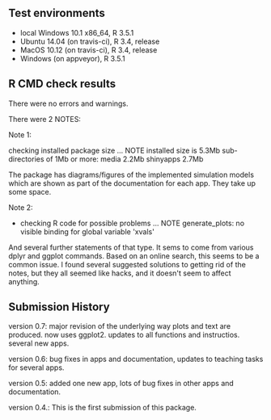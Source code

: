 ## Test environments
* local Windows 10.1 x86_64, R 3.5.1
* Ubuntu 14.04 (on travis-ci), R 3.4, release
* MacOS 10.12 (on travis-ci), R 3.4, release
* Windows (on appveyor), R 3.5.1


## R CMD check results

There were no errors and warnings.

There were 2 NOTES:

Note 1:

checking installed package size ... NOTE
  installed size is  5.3Mb
  sub-directories of 1Mb or more:
    media       2.2Mb
    shinyapps   2.7Mb


The package has diagrams/figures of the implemented simulation models which are shown as part of the documentation for each app. They take up some space.


Note 2:

* checking R code for possible problems ... NOTE
generate_plots: no visible binding for global variable 'xvals'

And several further statements of that type. It sems to come from various dplyr and ggplot commands. 
Based on an online search, this seems to be a common issue. 
I found several suggested solutions to getting rid of the notes, but they all seemed like hacks, and it doesn't seem to affect anything.





## Submission History

version 0.7: major revision of the underlying way plots and text are produced. now uses ggplot2. updates to all functions and instructios. several new apps.

version 0.6: bug fixes in apps and documentation, updates to teaching tasks for several apps.

version 0.5: added one new app, lots of bug fixes in other apps and documentation.

version 0.4.: This is the first submission of this package.
